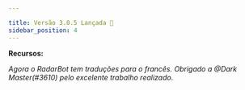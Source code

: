 ```yaml
---

title: Versão 3.0.5 Lançada 🎉
sidebar_position: 4
---
```



**Recursos:**

*Agora o RadarBot tem traduções para o francês. Obrigado a @Dark Master(#3610) pelo excelente trabalho realizado.*

